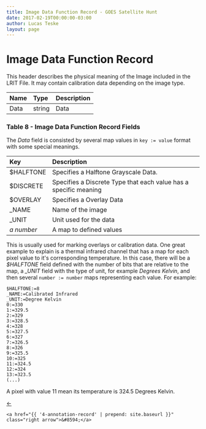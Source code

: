 ```yaml
---
title: Image Data Function Record - GOES Satellite Hunt
date: 2017-02-19T00:00:00-03:00
author: Lucas Teske
layout: page
---
```


# Image Data Function Record

This header describes the physical meaning of the Image included in the LRIT File. It may contain calibration data depending on the image type.

| Name | Type | Description |
| :--- | :--- | :--- |
| Data | string | Data |

### Table 8 - Image Data Function Record Fields

The _Data_ field is consisted by several map values in `key := value` format with some special meanings.

| Key | Description |
| :--- | :--- |
| $HALFTONE | Specifies a Halftone Grayscale Data. |
| $DISCRETE | Specifies a Discrete Type that each value has a specific meaning |
| $OVERLAY | Specifies a Overlay Data |
| \_NAME | Name of the image |
| \_UNIT | Unit used for the data |
| _a number_ | A map to defined values |

This is usually used for marking overlays or calibration data. One great example to explain is a thermal infrared channel that has a map for each pixel value to it's corresponding temperature. In this case, there will be a _$HALFTONE_ field defined with the number of bits that are relative to the map,  a _\_UNIT_ field with the type of unit, for example _Degrees Kelvin_, and then several `number := number` maps representing each value. For example:

```
$HALFTONE:=8
_NAME:=Calibrated Infrared
_UNIT:=Degree Kelvin
0:=330
1:=329.5
2:=329
3:=328.5
4:=328
5:=327.5
6:=327
7:=326.5
8:=326
9:=325.5
10:=325
11:=324.5
12:=324
13:=323.5
(...)
```

A pixel with value 11 mean its temperature is 324.5 Degrees Kelvin.

<div class="pagination">
    <a href="{{ '2-image-navigation-record' | prepend: site.baseurl }}" class="left arrow">&#8592;</a>

    <a href="{{ '4-annotation-record' | prepend: site.baseurl }}" class="right arrow">&#8594;</a>
</div>

